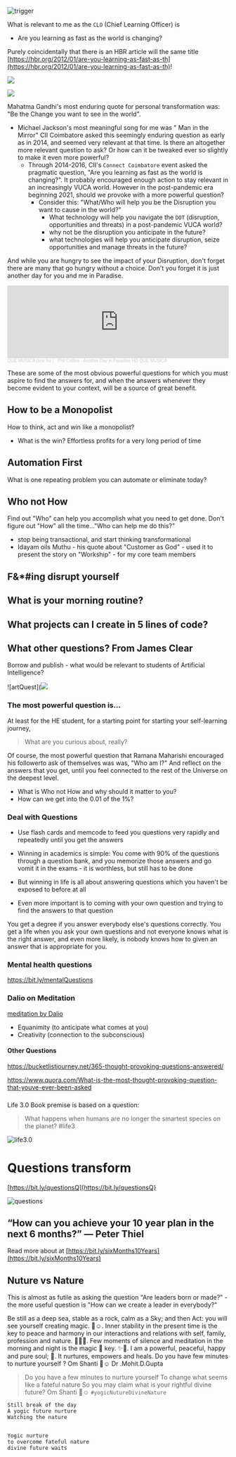 <!-- title: Powerful Questions  -->

![trigger](https://lh3.googleusercontent.com/rhujAqhZ0c1neEq2a1AhLicDhoCFPSrhDL_7Pvbx3Ut6gAhDLCn17VNATN11z_TmNt4NyT2L-c4OI-NUDBjWOrGdLgJwqJnG9rqvbz2RZ74mLV8lzGuqz4lrQSwVD5rotLfy_x9j3b48nnLav8tdGNsbbyoojMj93GzUQvqjuDqbuIIexdZnU4jG33lanfG2PHUz-sdancBIjSjIzmf_FvsjqvbENcfp-vfTRMzj37lygK4Db7CNZg-ORADhiO9vT0Mdx8S6UI1twp_DwLDe-aaxvbyxTM0sN6p_A-GkMEu0EfmkhziwK6UZsTUoiCHEAfir2DTREhyZR6Iz6Lc5GNeJvyRlbgYCfQviY8v-JtfFSXz7JU0xCIg_xhTqBvhua2Lt5bWZRjpY593u4NiTrjwpxzB8FmzKPOc324amTi0blPrwcZgFSjZJ3QMtxQjIDW2Ft0cbqO_N6dukhTxE70UmWS0q3FyXZCzAqs2GNPW1sBxqiXXWgthHH71G9fo4zSRKPUzh1KrB66eoft94OEm6ZXgXeeKndCoua-a4F4vbgTlTD-MNR5lTFt0gveiN3xr7g8Kfd8w57FleWV77AdbGBe2GWuNyOorF_XnUrfs76IgbBEwQDm9A6SNar4c3jb9JHg0QNI2PjlRzW7oWlCEr5tXKwm0FV5ut7EH_XzD60cAQS5bFRlmsRtHjnmw=w803-h633-no?authuser=0)

What is relevant to me as the ```CLO``` (Chief Learning Officer) is 
- Are you learning as fast as the world is changing? 

Purely coincidentally that there is an HBR article will the same title [https://hbr.org/2012/01/are-you-learning-as-fast-as-th](https://hbr.org/2012/01/are-you-learning-as-fast-as-th)! 


![](https://www.mycii.in/Image/EventImages/EventMainImages/E000021582_Banner_banner1%20-%20Copy.jpg)

![](https://quotefancy.com/media/wallpaper/1600x900/3255627-Hopsin-Quote-We-need-to-make-a-change-while-there-s-still-time-it.jpg)

Mahatma Gandhi's most enduring quote for personal transformation was: "Be the Change you want to see in the world". 
- Michael Jackson's most meaningful song for me was " Man in the Mirror" CII Coimbatore asked this seemingly enduring question as early as in 2014, and seemed very relevant at that time. Is there an altogether more relevant question to ask? Or how can it be tweaked ever so slightly to make it even more powerful?
	- Through 2014-2016, CII's ```Connect Coimbatore``` event asked the pragmatic question, "Are you learning as fast as the world is changing?". It probably encouraged enough action to stay relevant in an increasingly VUCA world. However in the post-pandemic era beginning 2021, should we provoke with a more powerful question?
	  - Consider this: "What/Who will help you be the Disruption you want to cause in the world?"
		- What technology will help you navigate the ```DOT``` (disruption, opportunities and threats) in a post-pandemic VUCA world?
		- why not be the disruption you anticipate in the future?
		- what technologies will help you anticipate disruption, seize opportunities and manage threats in the future?

And while you are hungry to see the impact of your Disruption, don't forget there are many that go hungry without a choice. Don't you forget it is just another day for you and me in Paradise. 

<iframe width="100%" height="166" scrolling="no" frameborder="no" allow="autoplay" src="https://w.soundcloud.com/player/?url=https%3A//api.soundcloud.com/tracks/46744284&color=%23ff5500&auto_play=false&hide_related=false&show_comments=true&show_user=true&show_reposts=false&show_teaser=true"></iframe><div style="font-size: 10px; color: #cccccc;line-break: anywhere;word-break: normal;overflow: hidden;white-space: nowrap;text-overflow: ellipsis; font-family: Interstate,Lucida Grande,Lucida Sans Unicode,Lucida Sans,Garuda,Verdana,Tahoma,sans-serif;font-weight: 100;"><a href="https://soundcloud.com/izur-hu" title="QUE MUSICA (Izur hu )" target="_blank" style="color: #cccccc; text-decoration: none;">QUE MUSICA (Izur hu )</a> · <a href="https://soundcloud.com/izur-hu/phil-collins-another-day-in" title="Phil Collins - Another Day in Paradise HD QUE MUSICA" target="_blank" style="color: #cccccc; text-decoration: none;">Phil Collins - Another Day in Paradise HD QUE MUSICA</a></div>




These are some of the most obvious powerful questions for which you must aspire to find the answers for, and when the answers whenever they become evident to your context, will be a source of great benefit. 

## How to be a Monopolist

How to think, act and win like a monopolist?
  - What is the win? Effortless profits for a very long period of time 

## Automation First 

What is one repeating problem you can automate or eliminate today?

## Who not How
Find out "Who" can help you accomplish what you need to get done. Don't figure out "How" all the time..."Who can help me do this?"

- stop being transactional, and start thinking transformational 
- Idayam oils Muthu - his quote about "Customer as God" - used it to present the story on "Workship" - for my core team members 




## F&*#ing disrupt yourself 

## What is your morning routine?


## What projects can I create in 5 lines of code? 


## What other questions? From James Clear


Borrow and publish - what would be relevant to students of Artificial Intelligence? 


![artQuest](![](https://files.gitter.im/581c97cbd73408ce4f339dc2/Iitr/Screenshot-2020-11-15-at-08.52.03.png)


### The most powerful question is...

At least for the HE student, for a starting point for starting your self-learning journey, 
> What are you curious about, really? 

Of course, the most powerful question that Ramana Maharishi encouraged his followerto ask of themselves was was, "Who am I?" And reflect on the answers that you get, until you feel connected to the rest of the Universe on the deepest level. 

- What is Who not How and why should it matter to you? 
- How can we get into the 0.01 of the 1%?


### Deal with Questions
- Use flash cards and memcode to feed you questions very rapidly and repeatedly until you get the answers

- Winning in academics is simple: You come with 90% of the questions through a question bank, and you memorize those answers and go vomit it in the exams - it is worthless, but still has to be done
- But winning in life is all about answering questions which you haven't be exposed to before at all
- Even more important is  to coming with your own question and trying to find the answers to that question

You get a degree if you answer everybody else's questions correctly. You get a life when you ask your own questions and not everyone knows what is the right answer, and even more likely, is nobody knows how to given an answer that is appropriate for you.



### Mental health questions

https://bit.ly/mentalQuestions

### Dalio on Meditation

[meditation by Dalio](https://youtu.be/UzehRUSUd30?t=3414)

  - Equanimity (to anticipate what comes at you) 
  - Creativity (connection to the subconscious)

#### Other Questions

https://bucketlistjourney.net/365-thought-provoking-questions-answered/

https://www.quora.com/What-is-the-most-thought-provoking-question-that-youve-ever-been-asked

### 


Life 3.0 Book premise is based on a question:

> What happens when humans are no longer the smartest species on the planet? #life3

![life3.0](https://i.imgur.com/ZU8pkze.jpg)


# Questions transform 

[https://bit.ly/questionsQ](https://bit.ly/questionsQ}

![questions](https://i.imgur.com/JS32WM3.jpg)



## “How can you achieve your 10 year plan in the next 6 months?” — Peter Thiel

Read more about at [https://bit.ly/sixMonths10Years](https://bit.ly/sixMonths10Years) 

## Nuture vs Nature

This is almost as futile as asking the question "Are leaders born or made?" - the more useful question is "How can we create a leader in everybody?" 

Be still as a deep sea, stable as a rock, calm as a Sky; and then Act: you will see yourself creating magic. 🌟☺️. Inner stability in the present time is the key to peace and harmony in our interactions and relations with self, family, profession and nature. 🌸🍀✨.  Few moments  of silence  and meditation in the morning and night is the magic 🔑 key. ✨🌼. I am a powerful, peaceful, happy and pure soul; 🌟. It nurtures, empowers and heals. Do you have few minutes to nurture yourself ? Om Shanti 🌻☺️
Dr .Mohit.D.Gupta

> Do you have a few minutes to nurture yourself 
To change what seems like a fateful nature 
So you may claim what is your rightful divine future? 
Om Shanti 🌻☺️
```#yogicNutureDivineNature```

	Still break of the day   
	A yogic future nurture  
	Watching the nature
    

    Yogic nurture
    to overcome fateful nature
    divine future waits


